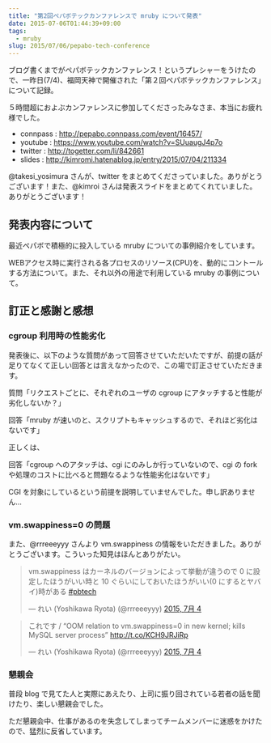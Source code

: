 ```yaml
---
title: "第2回ペパボテックカンファレンスで mruby について発表"
date: 2015-07-06T01:44:39+09:00
tags:
  - mruby
slug: 2015/07/06/pepabo-tech-conference
---
```


ブログ書くまでがペパボテックカンファレンス！というプレシャーをうけたので、一昨日(7/4)、福岡天神で開催された「第２回ペパボテックカンファレンス」について記録。

５時間超におよぶカンファレンスに参加してくださったみなさま、本当にお疲れ様でした。

- connpass : http://pepabo.connpass.com/event/16457/
- youtube : https://www.youtube.com/watch?v=SUuaugJ4p7o
- twitter : http://togetter.com/li/842661
- slides : http://kimromi.hatenablog.jp/entry/2015/07/04/211334

@takesi_yosimura さんが、twitter をまとめてくださっていました。ありがとうございます！また、@kimroi さんは発表スライドをまとめてくれていました。ありがとうございます！

<!--more-->

発表内容について
----------------------------------------------------------------------
最近ペパボで積極的に投入している mruby についての事例紹介をしています。

WEBアクセス時に実行される各プロセスのリソース(CPU)を、動的にコントールする方法について。また、それ以外の用途で利用している mruby の事例について。

<div style="width: 65%">
<script async class="speakerdeck-embed" data-slide="1" data-id="8f4290b61a4e47bf85364194023ecdaa" data-ratio="1.33333333333333" src="//speakerdeck.com/assets/embed.js"></script>
</div>


訂正と感謝と感想
----------------------------------------------------------------------

### cgroup 利用時の性能劣化

発表後に、以下のような質問があって回答させていただいたですが、前提の話が足りてなくて正しい回答とは言えなかったので、この場で訂正させていただきます。

質問「リクエストごとに、それぞれのユーザの cgroup にアタッチすると性能が劣化しないか？」

回答「mruby が速いのと、スクリプトもキャッシュするので、それほど劣化はないです」

正しくは、

回答「cgroup へのアタッチは、cgi にのみしか行っていないので、cgi の fork や処理のコストに比べると問題なるような性能劣化はないです」

CGI を対象にしているという前提を説明していませんでした。申し訳ありません...


### vm.swappiness=0 の問題

また、@rrreeeyyy さんより vm.swappiness の情報をいただきました。ありがとうございます。こういった知見はほんとありがたい。

<blockquote class="twitter-tweet" lang="ja"><p lang="ja" dir="ltr">vm.swappiness はカーネルのバージョンによって挙動が違うので 0 に設定したほうがいい時と 10 ぐらいにしておいたほうがいい(0 にするとヤバイ)時がある <a href="https://twitter.com/hashtag/pbtech?src=hash">#pbtech</a></p>&mdash; れい (Yoshikawa Ryota) (@rrreeeyyy) <a href="https://twitter.com/rrreeeyyy/status/617192261781032960">2015, 7月 4</a></blockquote>
<script async src="//platform.twitter.com/widgets.js" charset="utf-8"></script>
<blockquote class="twitter-tweet" lang="ja"><p lang="ja" dir="ltr">これです / “OOM relation to vm.swappiness=0 in new kernel; kills MySQL server process” <a href="http://t.co/KCH9JRJiRp">http://t.co/KCH9JRJiRp</a></p>&mdash; れい (Yoshikawa Ryota) (@rrreeeyyy) <a href="https://twitter.com/rrreeeyyy/status/617193176932036608">2015, 7月 4</a></blockquote>
<script async src="//platform.twitter.com/widgets.js" charset="utf-8"></script>


### 懇親会

普段 blog で見てた人と実際にあえたり、上司に振り回されている若者の話を聞けたり、楽しい懇親会でした。

ただ懇親会中、仕事があるのを失念してしまってチームメンバーに迷惑をかけたので、猛烈に反省しています。
